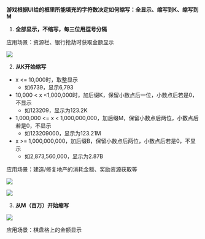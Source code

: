 **游戏根据UI给的框里所能填充的字符数决定如何缩写：全显示、缩写到K、缩写到M**

1. **全部显示，不缩写，每三位用逗号分隔**

应用场景：资源栏、银行抢劫时获取金额显示

![](https://cdn.nlark.com/yuque/0/2024/png/26927517/1721200127879-8587417d-9eb3-46b6-83f8-f7a40c8a1303.png)

2. **从K开始缩写**
+ x <= 10,000时，取整显示
    - 如6739，显示6,793
+ 10,000 < x <1,000,000时，加后缀K，保留小数点后一位，小数点后若是0，不显示
    - 如123209，显示为123.2K
+ 1,000,000 <= x < 1,000,000,000，加后缀M，保留小数点后两位，小数点后若是0，不显示
    - 如123209000，显示为123.21M
+ x >= 1,000,000,000，加后缀B，保留小数点后两位，小数点后若是0，不显示
    - 如2,873,560,000，显示为2.87B

应用场景：建造/修复地产的消耗金额、奖励资源获取等

![](https://cdn.nlark.com/yuque/0/2024/png/26927517/1721201031423-5fd17773-eb44-4812-979e-5d72415a9810.png)

![](https://cdn.nlark.com/yuque/0/2024/png/26927517/1721201059219-834b3614-8a60-4915-947a-7717072db13d.png)

3. **从M（百万）开始缩写**

![](https://cdn.nlark.com/yuque/0/2024/png/26927517/1721201520964-d4912087-4885-4501-8ca3-119ea733b8d0.png)

应用场景：棋盘格上的金额显示

